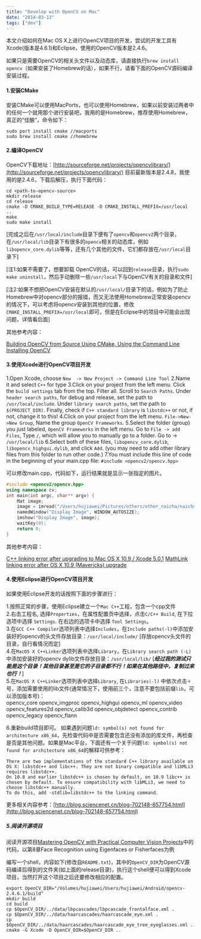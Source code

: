 ```yaml
---
title: "Develop with OpenCV on Mac"
date: "2014-03-13"
tags: ["dev"]
---
```

本文介绍如何在Mac OS X上进行OpenCV项目的开发，尝试的开发工具有Xcode(版本是4.6.1)和Eclipse，使用的OpenCV版本是2.4.6。<!--more-->

如果只是需要OpenCV的相关头文件以及动态库，请直接执行`brew install opencv`（如果安装了Homebrew的话），如果不行，请看下面的OpenCV源码编译安装过程。

#### 1.安装CMake

安装CMake可以使用MacPorts，也可以使用Homebrew，如果以前安装过两者中的任何一个就用那个进行安装吧，我用的是Homebrew，推荐使用Homebrew，真正的“佳酿”，命令如下：

```
sudo port install cmake //macports
sudo brew install cmake //homebrew
```

#### 2.编译OpenCV

OpenCV下载地址：[http://sourceforge.net/projects/opencvlibrary/](http://sourceforge.net/projects/opencvlibrary/)
目前最新版本是2.4.8，我使用的是2.4.6，下载后解压，执行下面代码：

```
cd <path-to-opencv-source>
mkdir release
cd release
cmake -D CMAKE_BUILD_TYPE=RELEASE -D CMAKE_INSTALL_PREFIX=/usr/local ..
make
sudo make install
```
[完成之后在`/usr/local/include`目录下便有了`opencv`和`opencv2`两个目录，在`/usr/local/lib`目录下有很多的`opencv`相关的动态库，例如`libopencv_core.dylib`等等，还有几个其他的文件，它们都存放在`/usr/local`目录下]

[注1:如果不需要了，想要卸载 OpenCV的话，可以回到`release`目录，执行`sudo make uninstall`，然后手动删除一些`/usr/local`下与OpenCV有关的目录和文件]

[注2:如果不想把OpenCV安装在默认的`/usr/local/`目录下的话，例如为了防止Homebrew中对opencv部分的报错，而又无法使用Homebrew正常安装opencv的情况下，可以考虑将opencv安装到其他的位置，修改`CMAKE_INSTALL_PREFIX=/usr/local`即可，但是在Eclipse中的项目中可能会出现问题，详情看后面]

其他参考内容：

[Building OpenCV from Source Using CMake, Using the Command Line](http://docs.opencv.org/trunk/doc/tutorials/introduction/linux_install/linux_install.html#linux-installation)
[Installing OpenCV](https://sites.google.com/site/learningopencv1/installing-opencv)

#### 3.使用Xcode进行OpenCV项目开发


1.Open Xcode, choose `New  -> New Project -> Command Line Tool`
2.Name it and select `C++` for type
3.Click on your project from the left menu. Click the `build settings` tab from the top. Filter all. Scroll to `Search Paths`. Under `header search paths`, for debug and release, set the path to `/usr/local/include`. Under `library search paths`, set the path to `$(PROJECT_DIR)`. Finally, check if `C++ standard library` is `libstdc++` or not, if not, change it to this!
4.Click on your project from the left menu. `File->New->New Group`, Name the group `OpenCV Frameworks`.
5.Select the folder (group) you just labeled, `OpenCV Frameworks` in the left menu. Go to `File -> add Files`, Type `/`, which will allow you to manually go to a folder. Go to -> `/usr/local/lib`
6.Select both of these files, `libopencv_core.dylib`, `libopencv_highgui.dylib`, and click `Add`. (you may need to add other library files from this folder to run other code.)
7.You must include this line of code in the beginning of your main.cpp file:
`#include <opencv2/opencv.hpp>`

可以修改main.cpp，代码如下，运行结果就是显示一张指定的图片。

```c++
#include <opencv2/opencv.hpp>
using namespace cv;
int main(int argc, char** argv) {
	Mat image;
	image = imread("/Users/hujiawei/Pictures/others/other_naicha/naicha.jpg", 1);
    namedWindow("Display Image", WINDOW_AUTOSIZE);
	imshow("Display Image", image);
	waitKey(0);
	return 0;
}
```

其他参考内容：   

[C++ linking error after upgrading to Mac OS X 10.9 / Xcode 5.0.1](http://stackoverflow.com/questions/19637164/c-linking-error-after-upgrading-to-mac-os-x-10-9-xcode-5-0-1)
[MathLink linking error after OS X 10.9 (Mavericks) upgrade](http://mathematica.stackexchange.com/questions/34692/mathlink-linking-error-after-os-x-10-9-mavericks-upgrade)

#### 4.使用Eclipse进行OpenCV项目开发

如果使用Eclipse开发的话按照下面的步骤进行：

1.按照正常的步骤，使用Eclipse建立一个`Mac C++`工程，包含一个cpp文件   
2.右击工程名, 选择`Properties`，在属性配置页中选择，点击`C/C++ Build`, 在下拉选项中选择 `Settings`. 在右边的选项卡中选择 `Tool Settings`。   
3.在`GCC C++ Compiler`选项列表中选择`Includes`，在`Include paths(-l)`中添加安装好的opencv的头文件存放目录：`/usr/local/include/` [存放opencv头文件的目录，自行看情况而定]    
4.在`MacOS X C++Linker`选项列表中选择`Library`，在`Library search path (-L)`中添加安装好的opencv dylib文件存放目录：`/usr/local/lib/` [***经过我的测试只能是这个目录！其他目录甚至是它的子目录都不行！如果在其他路径中，复制过来也行！***]    
5.在`MacOS X C++Linker`选项列表中选择`Library`, 在`Libraries(-l)` 中依次点击`＋`号，添加需要使用的lib文件(通常情况下，使用前三个，注意不要包括前缀`lib`，可以添加版本号)：    
opencv_core opencv_imgproc opencv_highgui opencv_ml opencv_video opencv_features2d opencv_calib3d opencv_objdetect opencv_contrib opencv_legacy opencv_flann   

6.重新build项目即可。
如果遇到问题`ld: symbol(s) not found for architecture x86_64`，先检查代码中是否需要包含还没有添加的库文件，再检查是否是其他问题。如果是Mac平台，下面还有一个关于问题`ld: symbol(s) not found for architecture x86_64`的解释可供参考：

```
There are two implementations of the standard C++ library available on OS X: libstdc++ and libc++. They are not binary compatible and libMLi3 requires libstdc++.
On 10.8 and earlier libstdc++ is chosen by default, on 10.9 libc++ is chosen by default. To ensure compatibility with libMLi3, we need to choose libstdc++ manually.
To do this, add -stdlib=libstdc++ to the linking command.
```

更多相关内容参考：[http://blog.sciencenet.cn/blog-702148-657754.html](http://blog.sciencenet.cn/blog-702148-657754.html)

##### 5.阅读开源项目

阅读开源项目[Mastering OpenCV with Practical Computer Vision Projects](https://github.com/MasteringOpenCV/code)中的代码，以第8章Face Recognition using Eigenfaces or Fisherfaces为例

编写一个shell，内容如下(修改自`README.txt`)，其中的`OpenCV_DIR`为OpenCV源码编译后得到的文件夹(如上面的release目录)，执行这个shell便可以得到Xcode项目，当然打开这个项目之后还要修改相应的配置。

```
export OpenCV_DIR="/Volumes/hujiawei/Users/hujiawei/Android/opencv-2.4.6.1/build"
mkdir build
cd build
cp $OpenCV_DIR/../data/lbpcascades/lbpcascade_frontalface.xml .
cp $OpenCV_DIR/../data/haarcascades/haarcascade_eye.xml .
cp $OpenCV_DIR/../data/haarcascades/haarcascade_eye_tree_eyeglasses.xml .
cmake -G Xcode -D OpenCV_DIR=$OpenCV_DIR ..
```
